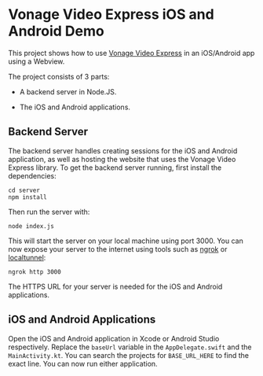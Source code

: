 # Vonage Video Express iOS and Android Demo

This project shows how to use [Vonage Video Express](https://tokbox.com/developer/video-express/) in an iOS/Android app using a Webview.

The project consists of 3 parts:

+ A backend server in Node.JS.

+ The iOS and Android applications.

## Backend Server

The backend server handles creating sessions for the iOS and Android application, as well as hosting the website that uses the Vonage Video Express library. To get the backend server running, first install the dependencies:

```
cd server
npm install
```

Then run the server with:

```
node index.js
```

This will start the server on your local machine using port 3000. You can now expose your server to the internet using tools such as [ngrok](https://ngrok.com) or [localtunnel](https://github.com/localtunnel/localtunnel):

```
ngrok http 3000
```

The HTTPS URL for your server is needed for the iOS and Android applications.

## iOS and Android Applications

Open the iOS and Android application in Xcode or Android Studio respectively. Replace the `baseUrl` variable in the `AppDelegate.swift` and the `MainActivity.kt`. You can search the projects for `BASE_URL_HERE` to find the exact line. You can now run either application.